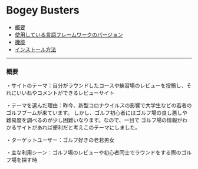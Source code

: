 # Bogey Busters
<!--トップページの画像-->

* [概要](#概要)
* [使用している言語フレームワークのバージョン](＃使用している言語フレームワークのバージョン)
* [機能](#機能)
* [インストール方法](#インストール方法)

---

### 概要
・サイトのテーマ：自分がラウンドしたコースや練習場のレビューを投稿し、それにいいねやコメントができるレビューサイト

・テーマを選んだ理由：昨今、新型コロナウイルスの影響で大学生などの若者のゴルフブームが来ています。
しかし、ゴルフ初心者にはゴルフ場の良し悪しや難易度を調べるのが少し困難いなります。なので、一目で
ゴルフ場の情報がわかるサイトがあれば便利だと考えこのテーマにしました。

・ターゲットユーザー：ゴルフ好きの老若男女

・主な利用シーン：ゴルフ場のレビューや初心者同士でラウンドをする際のゴルフ場を探す時
